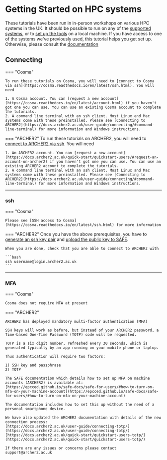 # Getting Started on HPC systems

These tutorials have been run in in-person workshops on various HPC systems in the UK. 
It should be possible to run on any of the [supported systems](../systems.md), or to [set up the tools](../setup.md) on a local machine. 
If you have access to one of the systems we've previously used, this tutorial helps you get set up. Otherwise, please consult the [documentation](../install.md)

## Connecting

=== "Cosma"

	To run these tutorials on Cosma, you will need to [connect to Cosma via ssh](https://cosma.readthedocs.io/en/latest/ssh.html). You will need
	
	1. A Cosma account. You can [request a new account](https://cosma.readthedocs.io/en/latest/account.html) if you haven't got one you can use. You can use an existing Cosma account to complete the tutorials.
	2. A command line terminal with an ssh client. Most Linux and Mac systems come with these preinstalled. Please see [Connecting to ARCHER2](https://docs.archer2.ac.uk/user-guide/connecting/#command-line-terminal) for more information and Windows instructions.

=== "ARCHER2"
	To run these tutorials on ARCHER2, you will need to [connect to ARCHER2 via ssh](https://docs.archer2.ac.uk/user-guide/connecting/). You will need

	1. An ARCHER2 account. You can [request a new account](https://docs.archer2.ac.uk/quick-start/quickstart-users/#request-an-account-on-archer2) if you haven't got one you can use. You can use an existing ARCHER2 account to complete the tutorials.
	2. A command line terminal with an ssh client. Most Linux and Mac systems come with these preinstalled. Please see [Connecting to ARCHER2](https://docs.archer2.ac.uk/user-guide/connecting/#command-line-terminal) for more information and Windows instructions.

----

### ssh

=== "Cosma"

	Please see [SSH access to Cosma](https://cosma.readthedocs.io/en/latest/ssh.html) for more information

=== "ARCHER2"
	Once you have the above prerequisites, you have to [generate an ssh key pair](https://docs.archer2.ac.uk/user-guide/connecting/#ssh-key-pairs) and [upload the public key to SAFE](https://docs.archer2.ac.uk/user-guide/connecting/#upload-public-part-of-key-pair-to-safe). 

	When you are done, check that you are able to connect to ARCHER2 with

	```bash
	ssh username@login.archer2.ac.uk
	```

----

### MFA

=== "Cosma"

	Cosma does not require MFA at present

=== "ARCHER2"

	ARCHER2 has deployed mandatory multi-factor authentication (MFA)

	SSH keys will work as before, but instead of your ARCHER2 password, a Time-based One-Time Password (TOTP) code will be requested. 

	TOTP is a six digit number, refreshed every 30 seconds, which is generated typically by an app running on your mobile phone or laptop.

	Thus authentication will require two factors:

	1) SSH key and passphrase
	2) TOTP

	The SAFE documentation which details how to set up MFA on machine accounts (ARCHER2) is available at:  
	[https://epcced.github.io/safe-docs/safe-for-users/#how-to-turn-on-mfa-on-your-machine-account](https://epcced.github.io/safe-docs/safe-for-users/#how-to-turn-on-mfa-on-your-machine-account)

	The documentation includes how to set this up without the need of a personal smartphone device.

	We have also updated the ARCHER2 documentation with details of the new connection process:  
	[https://docs.archer2.ac.uk/user-guide/connecting-totp/](https://docs.archer2.ac.uk/user-guide/connecting-totp/)  
	[https://docs.archer2.ac.uk/quick-start/quickstart-users-totp/](https://docs.archer2.ac.uk/quick-start/quickstart-users-totp/)  

	If there are any issues or concerns please contact support@archer2.ac.uk
